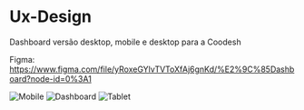 # Ux-Design
Dashboard versão desktop, mobile e desktop para a Coodesh


Figma: https://www.figma.com/file/yRoxeGYlvTVToXfAj6gnKd/%E2%9C%85Dashboard?node-id=0%3A1

![Mobile](https://user-images.githubusercontent.com/87650297/182026591-9229a639-7245-4ee5-b873-26aa3f883d50.png)
![Dashboard](https://user-images.githubusercontent.com/87650297/182026593-71a6c107-1e05-4c96-9918-f06566f677a6.png)
![Tablet](https://user-images.githubusercontent.com/87650297/182026595-99696234-63a1-4351-b53e-b065b9d9adc4.png)
